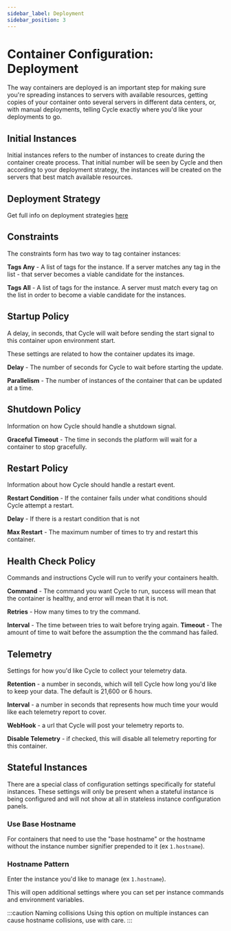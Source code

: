 ```yaml
---
sidebar_label: Deployment
sidebar_position: 3
---
```


# Container Configuration: Deployment

The way containers are deployed is an important step for making sure you're spreading instances to servers with available resources, getting copies of your container onto several servers in different data centers, or, with manual deployments, telling Cycle exactly where you'd like your deployments to go.

## Initial Instances

Initial instances refers to the number of instances to create during the container create process. That initial number will be seen by Cycle and then according to your deployment strategy, the instances will be created on the servers that best match available resources.

## Deployment Strategy

Get full info on deployment strategies [here](/docs/containers/deployment-strategies)

## Constraints

The constraints form has two way to tag container instances:

**Tags Any** - A list of tags for the instance. If a server matches any tag in the list - that server becomes a viable candidate for the instances.

**Tags All** - A list of tags for the instance. A server must match every tag on the list in order to become a viable candidate for the instances.

## Startup Policy

A delay, in seconds, that Cycle will wait before sending the start signal to this container upon environment start.

These settings are related to how the container updates its image.

**Delay** - The number of seconds for Cycle to wait before starting the update.

**Parallelism** - The number of instances of the container that can be updated at a time.

## Shutdown Policy

Information on how Cycle should handle a shutdown signal.

**Graceful Timeout** - The time in seconds the platform will wait for a container to stop gracefully.

## Restart Policy

Information about how Cycle should handle a restart event.

**Restart Condition** - If the container fails under what conditions should Cycle attempt a restart.

**Delay** - If there is a restart condition that is not

**Max Restart** - The maximum number of times to try and restart this container.

## Health Check Policy

Commands and instructions Cycle will run to verify your containers health.

**Command** - The command you want Cycle to run, success will mean that the container is healthy, and error will mean that it is not.

**Retries** - How many times to try the command.

**Interval** - The time between tries to wait before trying again.
**Timeout** - The amount of time to wait before the assumption the the command has failed.

## Telemetry

Settings for how you'd like Cycle to collect your telemetry data.

**Retention** - a number in seconds, which will tell Cycle how long you'd like to keep your data. The default is 21,600 or 6 hours.

**Interval** - a number in seconds that represents how much time your would like each telemetry report to cover.

**WebHook** - a url that Cycle will post your telemetry reports to.

**Disable Telemetry** - if checked, this will disable all telemetry reporting for this container.

## Stateful Instances

There are a special class of configuration settings specifically for stateful instances. These settings will only be present when a stateful instance is being configured and will not show at all in stateless instance configuration panels.

### Use Base Hostname

For containers that need to use the "base hostname" or the hostname without the instance number signifier prepended to it (ex `1.hostname`).

### Hostname Pattern

Enter the instance you'd like to manage (ex `1.hostname`).

This will open additional settings where you can set per instance commands and environment variables.

:::caution Naming collisions
Using this option on multiple instances can cause hostname collisions, use with care.
:::
